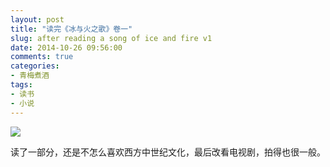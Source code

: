 ```yaml
---
layout: post
title: "读完《冰与火之歌》卷一"
slug: after reading a song of ice and fire v1
date: 2014-10-26 09:56:00
comments: true
categories:
- 青梅煮酒
tags:
- 读书
- 小说
---
```


![](http://pic.yupoo.com/leninlee/E9VUK2P1/medish.jpg)

读了一部分，还是不怎么喜欢西方中世纪文化，最后改看电视剧，拍得也很一般。
